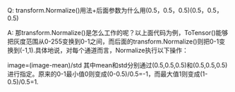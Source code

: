 Q: transform.Normalize()用法+后面参数为什么用(0.5，0.5，0.5)(0.5，0.5，0.5)

A: 那transform.Normalize()是怎么工作的呢？以上面代码为例，ToTensor()能够把灰度范围从0-255变换到0-1之间，而后面的transform.Normalize()则把0-1变换到(-1,1).具体地说，对每个通道而言，Normalize执行以下操作：

image=(image-mean)/std
其中mean和std分别通过(0.5,0.5,0.5)和(0.5,0.5,0.5)进行指定。原来的0-1最小值0则变成(0-0.5)/0.5=-1，而最大值1则变成(1-0.5)/0.5=1.